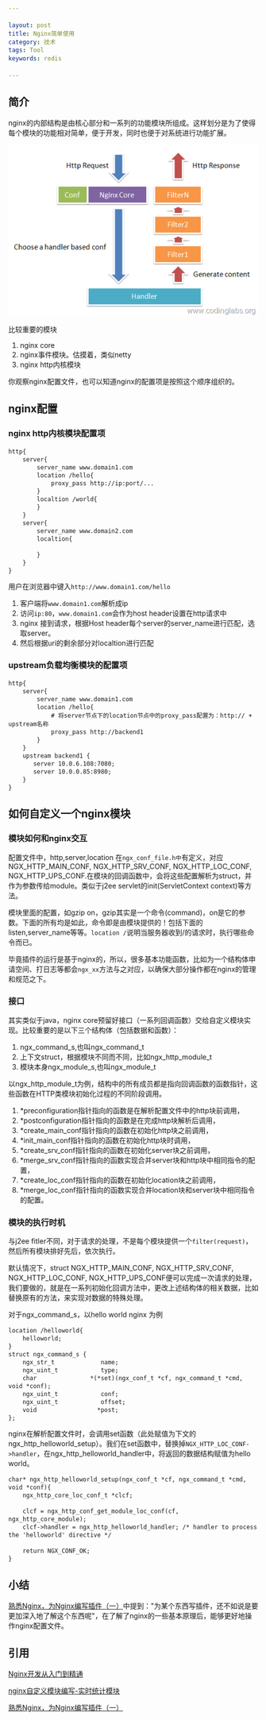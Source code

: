 ```yaml
---

layout: post
title: Nginx简单使用
category: 技术
tags: Tool
keywords: redis

---
```


## 简介

nginx的内部结构是由核心部分和一系列的功能模块所组成。这样划分是为了使得每个模块的功能相对简单，便于开发，同时也便于对系统进行功能扩展。


![Alt text](/public/upload/tool/nginx.png) 


比较重要的模块

1. nginx core
2. nginx事件模块。估摸着，类似netty
3. nginx http内核模块

你观察nginx配置文件，也可以知道nginx的配置项是按照这个顺序组织的。

## nginx配置

### nginx http内核模块配置项

	http{
		server{
			server_name www.domain1.com
			location /hello{
				proxy_pass http://ip:port/...
			}
			localtion /world{
			}
		}
		server{
			server_name www.domain2.com
			localtion{
				
			}
		}
	}

用户在浏览器中键入`http://www.domain1.com/hello`

1. 客户端将`www.domain1.com`解析成ip
2. 访问`ip:80`，`www.domain1.com`会作为host header设置在http请求中
3. nginx 接到请求，根据Host header每个server的server_name进行匹配，选取server。
4. 然后根据uri的剩余部分对localtion进行匹配

### upstream负载均衡模块的配置项

	http{
		server{
			server_name www.domain1.com
			location /hello{
				# 将server节点下的location节点中的proxy_pass配置为：http:// + upstream名称
				proxy_pass http://backend1
			}		
		}
		upstream backend1 {
	       server 10.0.6.108:7080;
	       server 10.0.0.85:8980;
		}
	}
	
	
## 如何自定义一个nginx模块

### 模块如何和nginx交互

配置文件中，http,server,location 在`ngx_conf_file.h中`有定义，对应NGX_HTTP_MAIN_CONF, NGX_HTTP_SRV_CONF, NGX_HTTP_LOC_CONF, NGX_HTTP_UPS_CONF.在模块的回调函数中，会将这些配置解析为struct，并作为参数传给module。类似于j2ee servlet的init(ServletContext context)等方法。


模块里面的配置，如gzip on，gzip其实是一个命令(command)，on是它的参数。下面的所有均是如此，命令即是由模块提供的！包括下面的listen,server_name等等。`location /`说明当服务器收到/的请求时，执行哪些命令而已。

毕竟插件的运行是基于nginx的，所以，很多基本功能函数，比如为一个结构体申请空间、打日志等都会`ngx_xx`方法与之对应，以确保大部分操作都在nginx的管理和规范之下。

### 接口

其实类似于java，nginx core预留好接口（一系列回调函数）交给自定义模块实现。比较重要的是以下三个结构体（包括数据和函数）：

1. ngx_command_s,也叫ngx_command_t
2. 上下文struct，根据模块不同而不同，比如ngx_http_module_t
3. 模块本身ngx_module_s,也叫ngx_module_t


以ngx_http_module_t为例，结构中的所有成员都是指向回调函数的函数指针，这些函数在HTTP类模块初始化过程的不同阶段调用。

1. *preconfiguration指针指向的函数是在解析配置文件中的http块前调用，
2. *postconfiguration指针指向的函数是在完成http块解析后调用，
3. *create_main_conf指针指向的函数在初始化http块之前调用，
4. *init_main_conf指针指向的函数在初始化http块时调用，
5. *create_srv_conf指针指向的函数在初始化server块之前调用，
6. *merge_srv_conf指针指向的函数实现合并server块和http块中相同指令的配置，
7. *create_loc_conf指针指向的函数在初始化location块之前调用，
8. *merge_loc_conf指针指向的函数实现合并location块和server块中相同指令的配置。


### 模块的执行时机
与j2ee fitler不同，对于请求的处理，不是每个模块提供一个`filter(request)`，然后所有模块排好先后，依次执行。

默认情况下，struct NGX_HTTP_MAIN_CONF, NGX_HTTP_SRV_CONF, NGX_HTTP_LOC_CONF, NGX_HTTP_UPS_CONF便可以完成一次请求的处理，我们要做的，就是在一系列初始化回调方法中，更改上述结构体的相关数据，比如替换原有的方法，来实现对数据的特殊处理。


对于ngx_command_s，以hello world nginx 为例


	location /helloworld{
	    helloworld;
	}
	struct ngx_command_s {
	    ngx_str_t             name;
	    ngx_uint_t            type;
	    char               *(*set)(ngx_conf_t *cf, ngx_command_t *cmd, void *conf);
	    ngx_uint_t            conf;
	    ngx_uint_t            offset;
	    void                 *post;
	};

nginx在解析配置文件时，会调用set函数（此处赋值为下文的ngx_http_helloworld_setup）。我们在set函数中，替换掉`NGX_HTTP_LOC_CONF->handler`，在ngx_http_helloworld_handler中，将返回的数据结构赋值为hello world。

	char* ngx_http_helloworld_setup(ngx_conf_t *cf, ngx_command_t *cmd, void *conf){
	    ngx_http_core_loc_conf_t *clcf;
	 
	    clcf = ngx_http_conf_get_module_loc_conf(cf, ngx_http_core_module);
	    clcf->handler = ngx_http_helloworld_handler; /* handler to process the 'helloworld' directive */
	 
	    return NGX_CONF_OK;
	}
	
## 小结

[熟悉Nginx，为Nginx编写插件（一）](http://www.hoverlees.com/blog/?p=322)中提到："为某个东西写插件，还不如说是要更加深入地了解这个东西呢"，在了解了nginx的一些基本原理后，能够更好地操作nginx配置文件。


## 引用

[Nginx开发从入门到精通](http://tengine.taobao.org/)

[nginx自定义模块编写-实时统计模块](http://www.vimer.cn/archives/2539.html)

[熟悉Nginx，为Nginx编写插件（一）](http://www.hoverlees.com/blog/?p=322)


